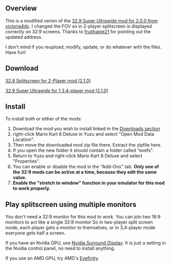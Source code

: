 ## Overview

This is a modified verion of the [32.9 Super Ultrawide mod for 2.0.0 from victoria4dx](https://github.com/victoria4dx/switch-mods/raw/main/Mario%20Kart%208%20Deluxe/2.0.0/0100152000022000/32.9%20Super%20Ultrawide.zip). I changed the FOV so in 2-player splitscreen is displayed correctly on 32:9 screens. Thanks to [fruithapje21](https://www.reddit.com/r/yuzu/comments/qfgqdi/is_there_a_60fps_mod_for_mario_kart_8_deluxe_4/) for pointing out the updated address.

I don't mind if you reupload, modify, update, or do whatever with the files. Have fun!

## Download

[32.9 Splitscreen for 2-Player mod (2.1.0)](2.1.0/32.9%20Splitscreen%202-Player.zip)

[32.9 Super Ultrawide for 1,3,4-player mod (2.1.0)](2.1.0/32.9%20Super%20Ultrawide%201,3,4-player.zip)

## Install
To install both or either of the mods:
1. Download the mod you wish to install linked in the [Downloads section](#Download)
2. right-click Mario Kart 8 Deluxe in Yuzu and select "Open Mod Data Location".
3. Then move the downloaded mod zip file there. Extract the zipfile here.
4. If you open the new folder it should contain a folder called "exefs".
5. Return to Yuzu and right-click Mario Kart 8 Deluxe and select "Properties".
6. You can enable or disable the mod in the "Add-Ons" tab. **Only one of the 32:9 mods can be active at a time, because they edit the same value.**
7. **Enable the "stretch to window" function in your emulator for this mod to work properly.**

## Play splitscreen using multiple monitors

You don't need a 32:9 monitor for this mod to work. You can join two 16:9 monitors to act like a single 32:9 monitor 
So in two-player split screen mode, each player gets a monitor to themselves, or in 3,4-player mode everyone gets half a screen. 

If you have an Nvidia GPU, use [Nvidia Surround Display](https://www.nvidia.com/content/Control-Panel-Help/vLatest/en-us/mergedProjects/nv3d/To_configure_my_displays_for_Surround.htm). It is just a setting in the Nvidia control panel, no need to install anything.

If you use an AMD GPU, try AMD's [Eyefinity](https://www.amd.com/en/technologies/eyefinity).
